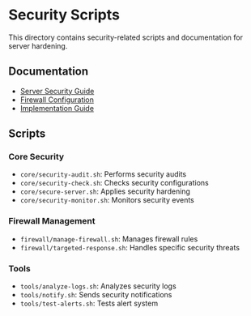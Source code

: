 # Security Scripts

This directory contains security-related scripts and documentation for server hardening.

## Documentation

- [Server Security Guide](docs/SERVER_SECURITY.md)
- [Firewall Configuration](docs/FIREWALL_CONFIG.md)
- [Implementation Guide](docs/IMPLEMENTATION_GUIDE.md)

## Scripts

### Core Security
- `core/security-audit.sh`: Performs security audits
- `core/security-check.sh`: Checks security configurations
- `core/secure-server.sh`: Applies security hardening
- `core/security-monitor.sh`: Monitors security events

### Firewall Management
- `firewall/manage-firewall.sh`: Manages firewall rules
- `firewall/targeted-response.sh`: Handles specific security threats

### Tools
- `tools/analyze-logs.sh`: Analyzes security logs
- `tools/notify.sh`: Sends security notifications
- `tools/test-alerts.sh`: Tests alert system
